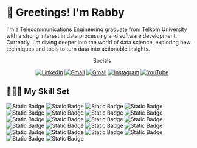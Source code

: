 # 👋 Greetings! I'm Rabby
I'm a Telecommunications Engineering graduate from Telkom University with a strong interest in data processing and software development. Currently, I'm diving deeper into the world of data science, exploring new techniques and tools to turn data into actionable insights.
<p align="center">
Socials
</p>
<p align="center">
  <a href="https://www.linkedin.com/in/rabbyfitriana/" target="_blank"><img alt="LinkedIn" src="https://img.shields.io/badge/-Gmail-EA4335?style=flat-square&logo=Gmail&logoColor=white"></a>
  <a href="mailto:rabbyfitrianaa@gmail.com" target="_blank"><img alt="Gmail" src="https://img.shields.io/badge/-Gmail-EA4335?style=flat-square&logo=Gmail&logoColor=white"></a>
  <a href="mailto:rabbyfitrianaa@gmail.com" target="_blank"><img alt="Gmail" src="https://img.shields.io/badge/-Gmail-EA4335?style=flat-square&logo=Gmail&logoColor=white"></a>
  <a href="https://www.instagram.com/ra.aby/" target="_blank"><img alt="Instagram" src="https://img.shields.io/badge/-Instagram-E4405F?style=flat-square&logo=Instagram&logoColor=white"></a>
  <a href="https://www.youtube.com/@rabbyfitriana" target="_blank"><img alt="YouTube" src="https://img.shields.io/badge/-YouTube-C6002B?style=flat-square&logo=YouTube&logoColor=white"></a>
</p>

## 👩🏻‍💻 My Skill Set
![Static Badge](https://img.shields.io/badge/anaconda-%2344A833?logo=anaconda&logoColor=white)
![Static Badge](https://img.shields.io/badge/arduino-%2300878F?logo=arduino&logoColor=white)
![Static Badge](https://img.shields.io/badge/canva-%2300C4CC?logo=canva&logoColor=white)
![Static Badge](https://img.shields.io/badge/c-%23A8B9CC?logo=c&logoColor=white)
![Static Badge](https://img.shields.io/badge/googlecolab-%23F9AB00?logo=googlecolab&logoColor=white)
![Static Badge](https://img.shields.io/badge/dart-%230175C2?logo=dart&logoColor=white)
![Static Badge](https://img.shields.io/badge/figma-%23F24E1E?logo=figma&logoColor=white)
![Static Badge](https://img.shields.io/badge/firebase-%23DD2C00?logo=firebase&logoColor=white)
![Static Badge](https://img.shields.io/badge/html5-%23E34F26?logo=html5&logoColor=white)
![Static Badge](https://img.shields.io/badge/java-%23f89820?logoColor=white)
![Static Badge](https://img.shields.io/badge/javascript-%23000000?logo=javascript&logoColor=yellow)
![Static Badge](https://img.shields.io/badge/json-%23000000?logo=json&logoColor=white)
![Static Badge](https://img.shields.io/badge/jupyter-%23F37626?logo=jupyter&logoColor=white)
![Static Badge](https://img.shields.io/badge/kotlin-%237F52FF?logo=kotlin&logoColor=white)
![Static Badge](https://img.shields.io/badge/numpy-%23013243?logo=numpy&logoColor=white)
![Static Badge](https://img.shields.io/badge/pandas-%23150458?logo=pandas&logoColor=white)
![Static Badge](https://img.shields.io/badge/python-%233776AB?logo=python&logoColor=white)
![Static Badge](https://img.shields.io/badge/r-%23276DC3?logo=r&logoColor=white)
![Static Badge](https://img.shields.io/badge/scikitlearn-%23F7931E?logo=scikitlearn&logoColor=white)
![Static Badge](https://img.shields.io/badge/scipy-%238CAAE6?logo=scipy&logoColor=white)
![Static Badge](https://img.shields.io/badge/sqlite-%23003B57?logo=sqlite&logoColor=white)
![Static Badge](https://img.shields.io/badge/virtualbox-%23183A61?logo=virtualbox&logoColor=white)


<!--
Anaconda
Arduino
Canva
C
Colab
Dart
Figma
Firebase
HTML5
Java
JavaScript
JSON
Jupyter
Kotlin
Numpy
Pandas
Python
R
Scikit-learn
SciPy
SQL
Virtual Box
-->
